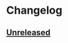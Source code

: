 # Changelog

## [Unreleased] 

[Unreleased]: https://github.com/foresterre/rust-template

<!-- Example:

## [0.0.0] - 2022-01-01

### Added

### Changed

### Removed

### Fixed

### Deprecated

### Security

[0.0.0]: https://github.com/foresterre/rust-template/releases/tag/v0.0.0

-->
